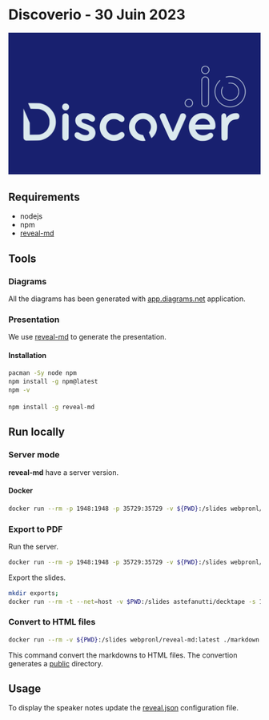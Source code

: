 # Discoverio - 30 Juin 2023

![logo discoverio](markdown/img/Logo/PNG/logo_vertical_original.png)

## Requirements

- nodejs
- npm
- [reveal-md](https://github.com/webpro/reveal-md)

## Tools

### Diagrams

All the diagrams has been generated with [app.diagrams.net](https://app.diagrams.net/) application.

### Presentation

We use [reveal-md](https://github.com/webpro/reveal-md) to generate the presentation.

#### Installation

```bash
pacman -Sy node npm
npm install -g npm@latest
npm -v

npm install -g reveal-md
```

## Run locally

### Server mode

**reveal-md** have a server version.

#### Docker

```bash
docker run --rm -p 1948:1948 -p 35729:35729 -v ${PWD}:/slides webpronl/reveal-md:latest ./markdown --watch --css ./style.css --listing-template ./listing.html
```

### Export to PDF

Run the server.

```bash
docker run --rm -p 1948:1948 -p 35729:35729 -v ${PWD}:/slides webpronl/reveal-md:latest ./markdown --watch --css ./style.css --listing-template ./listing.html
```

Export the slides.

```bash
mkdir exports;
docker run --rm -t --net=host -v $PWD:/slides astefanutti/decktape -s 1024x1024 "http://localhost:1948/presentation.md#/" ./exports/presentation.pdf
```

### Convert to HTML files

```bash
docker run --rm -v ${PWD}:/slides webpronl/reveal-md:latest ./markdown --static public/ --static-dirs=markdown/img/ --css markdown/style.css --listing-template markdown/listing.html
```

This command convert the markdowns to HTML files.
The convertion generates a [public](public/) directory.

## Usage

To display the speaker notes update the [reveal.json](./reveal.json) configuration file.
